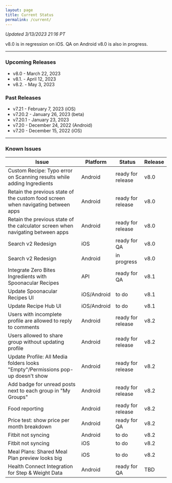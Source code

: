 ```yaml
---
layout: page
title: Current Status
permalink: /current/
---
```


_Updated 3/13/2023 21:16 PT_

v8.0 is in regression on iOS. QA on Android v8.0 is also in progress.


***

### Upcoming Releases

- v8.0    - March 22, 2023
- v8.1.   - April 12, 2023
- v8.2.   - May 3, 2023
 
### Past Releases
- v7.21   - February 7, 2023 (iOS)
- v7.20.2 - January 26, 2023 (beta)
- v7.20.1 - January 23, 2023
- v7.20   - December 24, 2022 (Android)
- v7.20   - December 15, 2022 (iOS)


***

### Known Issues

|Issue                          |Platform   | Status    | Release           |
| ---                           | ---       | ---       | ---               |
|Custom Recipe: Typo error on Scanning results while adding Ingredients |Android|ready for release| v8.0|
|Retain the previous state of the custom food screen when navigating between apps |Android|ready for release| v8.0|
|Retain the previous state of the calculator screen when navigating between apps |Android|ready for release| v8.0|
|Search v2 Redesign|iOS |ready for QA| v8.0|
|Search v2 Redesign|Android |in progress| v8.0|
|Integrate Zero Bites Ingredients with Spoonacular Recipes |API |ready for QA| v8.1|
|Update Spoonacular Recipes UI |iOS/Android |to do | v8.1|
|Update Recipe Hub UI |iOS/Android |to do | v8.1|
|Users with incomplete profile are allowed to reply to comments |Android|ready for release| v8.2|
|Users allowed to share group without updating profile |Android|ready for release| v8.2|
|Update Profile: All Media folders looks "Empty"/Permissions pop-up doesn't show |Android|ready for release| v8.2|
|Add badge for unread posts next to each group in "My Groups" |Android|ready for release| v8.2|
|Food reporting|Android |ready for release| v8.2|
|Price test: show price per month breakdown|Android |ready for QA| v8.2|
|Fitbit not syncing|Android |to do| v8.2|
|Fitbit not syncing|iOS |to do| v8.2|
|Meal Plans: Shared Meal Plan preview looks big |iOS |to do| v8.2|
|Health Connect Integration for Step & Weight Data |Android|ready for QA| TBD|
